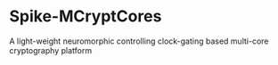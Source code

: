 # Spike-MCryptCores
A light-weight neuromorphic controlling clock-gating based multi-core cryptography platform


